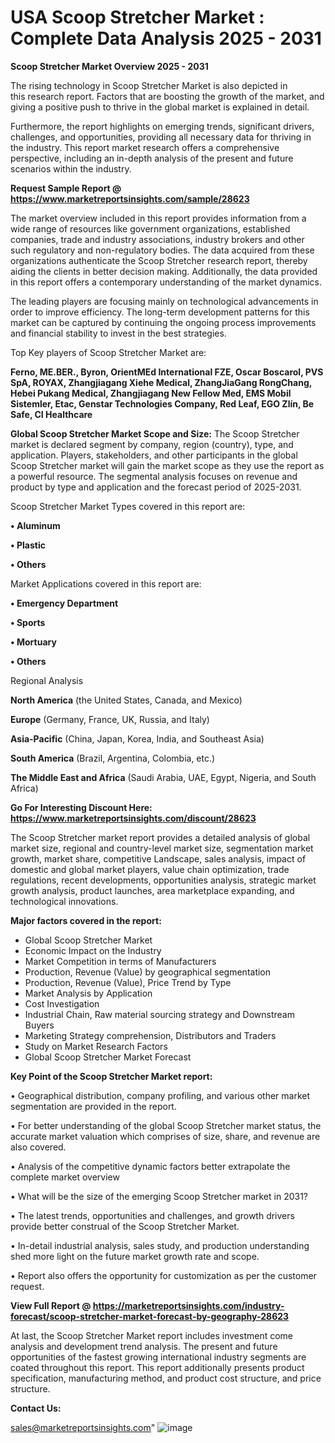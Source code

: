 # USA Scoop Stretcher Market : Complete Data Analysis 2025 - 2031

<Strong> Scoop Stretcher Market Overview 2025 - 2031</strong>

The rising technology in Scoop Stretcher Market is also depicted in this research report. Factors that are boosting the growth of the market, and giving a positive push to thrive in the global market is explained in detail.

Furthermore, the report highlights on emerging trends, significant drivers, challenges, and opportunities, providing all necessary data for thriving in the industry. This report market research offers a comprehensive perspective, including an in-depth analysis of the present and future scenarios within the industry.

<strong>Request Sample Report @ <a href=https://www.marketreportsinsights.com/sample/28623>https://www.marketreportsinsights.com/sample/28623</a></strong>

The market overview included in this report provides information from a wide range of resources like government organizations, established companies, trade and industry associations, industry brokers and other such regulatory and non-regulatory bodies. The data acquired from these organizations authenticate the Scoop Stretcher research report, thereby aiding the clients in better decision making. Additionally, the data provided in this report offers a contemporary understanding of the market dynamics.

The leading players are focusing mainly on technological advancements in order to improve efficiency. The long-term development patterns for this market can be captured by continuing the ongoing process improvements and financial stability to invest in the best strategies.

Top Key players of Scoop Stretcher Market are:

<strong>Ferno, ME.BER., Byron, OrientMEd International FZE, Oscar Boscarol, PVS SpA, ROYAX, Zhangjiagang Xiehe Medical, ZhangJiaGang RongChang, Hebei Pukang Medical, Zhangjiagang New Fellow Med, EMS Mobil Sistemler, Etac, Genstar Technologies Company, Red Leaf, EGO Zlín, Be Safe, CI Healthcare</strong>

<strong><b>Global Scoop Stretcher Market Scope and Size:</b></strong>
The Scoop Stretcher market is declared segment by company, region (country), type, and application. Players, stakeholders, and other participants in the global Scoop Stretcher market will gain the market scope as they use the report as a powerful resource. The segmental analysis focuses on revenue and product by type and application and the forecast period of 2025-2031.

Scoop Stretcher Market Types covered in this report are:

<strong>• Aluminum

• Plastic

• Others</strong>

Market Applications covered in this report are:

<strong>• Emergency Department

• Sports

• Mortuary

• Others</strong> 

Regional Analysis

<strong>North America</strong> (the United States, Canada, and Mexico)

<strong>Europe</strong> (Germany, France, UK, Russia, and Italy)

<strong>Asia-Pacific</strong> (China, Japan, Korea, India, and Southeast Asia)

<strong>South America</strong> (Brazil, Argentina, Colombia, etc.)

<strong>The Middle East and Africa</strong> (Saudi Arabia, UAE, Egypt, Nigeria, and South Africa)

<strong>Go For Interesting Discount Here: <a href=https://www.marketreportsinsights.com/discount/28623>https://www.marketreportsinsights.com/discount/28623</a></strong>

The Scoop Stretcher market report provides a detailed analysis of global market size, regional and country-level market size, segmentation market growth, market share, competitive Landscape, sales analysis, impact of domestic and global market players, value chain optimization, trade regulations, recent developments, opportunities analysis, strategic market growth analysis, product launches, area marketplace expanding, and technological innovations.

<strong><b>Major factors covered in the report:</b></strong>
<ul>
  <li>Global Scoop Stretcher Market </li>
  <li>Economic Impact on the Industry</li>
  <li>Market Competition in terms of Manufacturers</li>
  <li>Production, Revenue (Value) by geographical segmentation</li>
  <li>Production, Revenue (Value), Price Trend by Type</li>
  <li>Market Analysis by Application</li>
  <li>Cost Investigation</li>
  <li>Industrial Chain, Raw material sourcing strategy and Downstream Buyers</li>
  <li>Marketing Strategy comprehension, Distributors and Traders</li>
  <li>Study on Market Research Factors</li>
  <li>Global Scoop Stretcher Market Forecast</li>
</ul>

<strong><b>Key Point of the Scoop Stretcher Market report:</b></strong>

• Geographical distribution, company profiling, and various other market segmentation are provided in the report.

• For better understanding of the global Scoop Stretcher market status, the accurate market valuation which comprises of size, share, and revenue are also covered.

• Analysis of the competitive dynamic factors better extrapolate the complete market overview

• What will be the size of the emerging Scoop Stretcher market in 2031?

• The latest trends, opportunities and challenges, and growth drivers provide better construal of the Scoop Stretcher Market.

• In-detail industrial analysis, sales study, and production understanding shed more light on the future market growth rate and scope.

• Report also offers the opportunity for customization as per the customer request.

<strong><b>View Full Report @ <a href=https://marketreportsinsights.com/industry-forecast/scoop-stretcher-market-forecast-by-geography-28623>https://marketreportsinsights.com/industry-forecast/scoop-stretcher-market-forecast-by-geography-28623</a></b></strong>


At last, the Scoop Stretcher Market report includes investment come analysis and development trend analysis. The present and future opportunities of the fastest growing international industry segments are coated throughout this report. This report additionally presents product specification, manufacturing method, and product cost structure, and price structure.

<strong>Contact Us:</strong>

sales@marketreportsinsights.com"
![image](https://github.com/user-attachments/assets/dd12d8b8-26a4-48f5-8be4-95fd15975d18)
